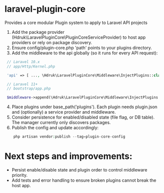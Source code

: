 # laravel-plugin-core
Provides a core modular Plugin system to apply to Laravel API projects

1. Add the package provider (Hdruk\LaravelPluginCore\PluginCoreServiceProvider) to host app providers or rely on package discovery.
2. Ensure config/plugin-core.php 'path' points to your plugins directory.
3. Add the middleware to the api globally (so it runs for every API request):

```php
 // Laravel 10.x
 // app/Http/Kernel.php

 'api' => [ ..., \Hdruk\LaravelPluginCore\Middleware\InjectPlugins::class, ... ]

 // Laravel 11+
 // bootstrap/app.php

 $middleware->append(\Hdruk\LaravelPluginCore\Middleware\InjectPlugins::class);
```

4. Place plugins under base_path('plugins'). Each plugin needs plugin.json and (optionally) a service provider and middleware.
5. Consider persistence for enabled/disabled state (file flag, or DB table). The manager currently only discovers packages.
6. Publish the config and update accordingly:

```php
    php artisan vendor:publish --tag=plugin-core-config
```

# Next steps and improvements:
- Persist enable/disable state and plugin order to control middleware priority.
- Add tests and error handling to ensure broken plugins cannot break the host app.
